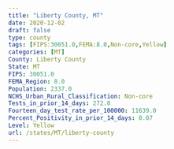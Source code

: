 ```yaml
---
title: "Liberty County, MT"
date: 2020-12-02
draft: false
type: county
tags: [FIPS:30051.0,FEMA:8.0,Non-core,Yellow]
categories: [MT]
County: Liberty County
State: MT
FIPS: 30051.0
FEMA_Region: 8.0
Population: 2337.0
NCHS_Urban_Rural_Classification: Non-core
Tests_in_prior_14_days: 272.0
Fourteen_day_test_rate_per_100000: 11639.0
Percent_Positivity_in_prior_14_days: 0.07
Level: Yellow
url: /states/MT/liberty-county
---
```



